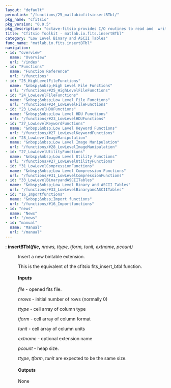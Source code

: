 ```yaml
---
layout: "default"
permalink: "/functions/25_matlabiofitsinsertBTbl/"
pkg_name: "cfitsio"
pkg_version: "0.0.5"
pkg_description: "octave-fitsio provides I/O routines to read and  write FITS (Flexible Image Transport System) files."
title: "Cfitsio Toolkit - matlab.io.fits.insertBTbl"
category: "Low Level Binary and ASCII Tables"
func_name: "matlab.io.fits.insertBTbl"
navigation:
- id: "overview"
  name: "Overview"
  url: "/index"
- id: "Functions"
  name: "Function Reference"
  url: "/functions"
- id: "25_HighLevelFileFunctions"
  name: "&nbsp;&nbsp;High Level File Functions"
  url: "/functions/#25_HighLevelFileFunctions"
- id: "24_LowLevelFileFunctions"
  name: "&nbsp;&nbsp;Low Level File Functions"
  url: "/functions/#24_LowLevelFileFunctions"
- id: "23_LowLevelHDUFunctions"
  name: "&nbsp;&nbsp;Low Level HDU Functions"
  url: "/functions/#23_LowLevelHDUFunctions"
- id: "27_LowLevelKeywordFunctions"
  name: "&nbsp;&nbsp;Low Level Keyword Functions"
  url: "/functions/#27_LowLevelKeywordFunctions"
- id: "28_LowLevelImageManipulation"
  name: "&nbsp;&nbsp;Low Level Image Manipulation"
  url: "/functions/#28_LowLevelImageManipulation"
- id: "27_LowLevelUtilityFunctions"
  name: "&nbsp;&nbsp;Low Level Utility Functions"
  url: "/functions/#27_LowLevelUtilityFunctions"
- id: "31_LowLevelCompressionFunctions"
  name: "&nbsp;&nbsp;Low Level Compression Functions"
  url: "/functions/#31_LowLevelCompressionFunctions"
- id: "33_LowLevelBinaryandASCIITables"
  name: "&nbsp;&nbsp;Low Level Binary and ASCII Tables"
  url: "/functions/#33_LowLevelBinaryandASCIITables"
- id: "16_Importfunctions"
  name: "&nbsp;&nbsp;Import functions"
  url: "/functions/#16_Importfunctions"
- id: "news"
  name: "News"
  url: "/news"
- id: "manual"
  name: "Manual"
  url: "/manual"
---
```

<dl class="def">
<dt id="index-insertBTbl_0028file_002c"><span class="category">: </span><span><em></em> <strong>insertBTbl(<var>file</var>,</strong> <em><var>nrows</var>, <var>ttype</var>, <var>tform</var>, <var>tunit</var>, <var>extname</var>, <var>pcount</var>)</em><a href='#index-insertBTbl_0028file_002c' class='copiable-anchor'></a></span></dt>
<dd><p>Insert a new bintable extension.
</p>
<p>This is the equivalent of the cfitsio fits_insert_btbl function.
</p>
<span id="Inputs"></span><h4 class="subsubheading">Inputs</h4>
<p><var>file</var> - opened fits file.
</p>
<p><var>nrows</var> - initial number of rows (normally 0)
</p>
<p><var>ttype</var> - cell array of column type
</p>
<p><var>tform</var> - cell array of column format
</p>
<p><var>tunit</var> - cell array of column units
</p>
<p><var>extname</var> - optional extension name
</p>
<p><var>pcount</var> - heap size.
</p>
<p><var>ttype</var>, <var>tform</var>, <var>tunit</var> are expected to be the same size.
</p>
<span id="Outputs"></span><h4 class="subsubheading">Outputs</h4>
<p>None
 </p></dd></dl>